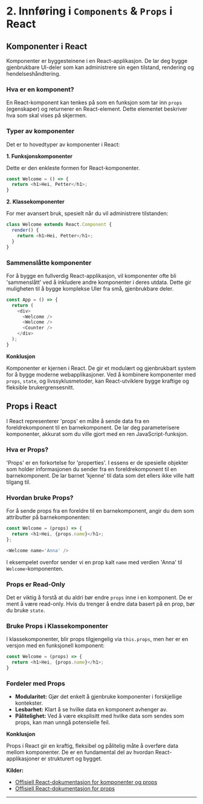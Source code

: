 # **2. Innføring i `Components` & `Props` i React**

## Komponenter i React

Komponenter er byggesteinene i en React-applikasjon. De lar deg bygge gjenbrukbare UI-deler som kan administrere sin egen tilstand, rendering og hendelseshåndtering.

### Hva er en komponent?

En React-komponent kan tenkes på som en funksjon som tar inn `props` (egenskaper) og returnerer en React-element. Dette elementet beskriver hva som skal vises på skjermen.

### Typer av komponenter

Det er to hovedtyper av komponenter i React:

**1. Funksjonskomponenter**

Dette er den enkleste formen for React-komponenter.

```javascript
const Welcome = () => {
  return <h1>Hei, Petter</h1>;
}
```

**2. Klassekomponenter**

For mer avansert bruk, spesielt når du vil administrere tilstanden:

```javascript
class Welcome extends React.Component {
  render() {
    return <h1>Hei, Petter</h1>;
  }
}
```


### Sammenslåtte komponenter

For å bygge en fullverdig React-applikasjon, vil komponenter ofte bli 'sammenslått' ved å inkludere andre komponenter i deres utdata. Dette gir muligheten til å bygge komplekse UIer fra små, gjenbrukbare deler.

```javascript
const App = () => {
  return (
    <div>
      <Welcome />
      <Welcome />
      <Counter />
    </div>
  );
}
```

**Konklusjon**

Komponenter er kjernen i React. De gir et modulært og gjenbrukbart system for å bygge moderne webapplikasjoner. Ved å kombinere komponenter med `props`, `state`, og livssyklusmetoder, kan React-utviklere bygge kraftige og fleksible brukergrensesnitt.

## Props i React

I React representerer 'props' en måte å sende data fra en foreldrekomponent til en barnekomponent. De lar deg parameterisere komponenter, akkurat som du ville gjort med en ren JavaScript-funksjon.

### Hva er Props?

'Props' er en forkortelse for 'properties'. I essens er de spesielle objekter som holder informasjonen du sender fra en foreldrekomponent til en barnekomponent. De lar barnet 'kjenne' til data som det ellers ikke ville hatt tilgang til.

### Hvordan bruke Props?

For å sende props fra en foreldre til en barnekomponent, angir du dem som attributter på barnekomponenten:

```javascript
const Welcome = (props) => {
  return <h1>Hei, {props.name}</h1>;
};

<Welcome name='Anna' />
```

I eksempelet ovenfor sender vi en prop kalt `name` med verdien 'Anna' til `Welcome`-komponenten.

### Props er Read-Only

Det er viktig å forstå at du aldri bør endre `props` inne i en komponent. De er ment å være read-only. Hvis du trenger å endre data basert på en prop, bør du bruke `state`.

### Bruke Props i Klassekomponenter

I klassekomponenter, blir props tilgjengelig via `this.props`, men her er en versjon med en funksjonell komponent:

```javascript
const Welcome = (props) => {
  return <h1>Hei, {props.name}</h1>;
}
```

### Fordeler med Props

- **Modularitet:** Gjør det enkelt å gjenbruke komponenter i forskjellige kontekster.
- **Lesbarhet:** Klart å se hvilke data en komponent avhenger av.
- **Pålitelighet:** Ved å være eksplisitt med hvilke data som sendes som props, kan man unngå potensielle feil.

**Konklusjon**

Props i React gir en kraftig, fleksibel og pålitelig måte å overføre data mellom komponenter. De er en fundamental del av hvordan React-applikasjoner er strukturert og bygget.


**Kilder:**
- [Offisiell React-dokumentasjon for komponenter og props](https://reactjs.org/docs/components-and-props.html)
- [Offisiell React-dokumentasjon for props](https://reactjs.org/docs/components-and-props.html)

---

